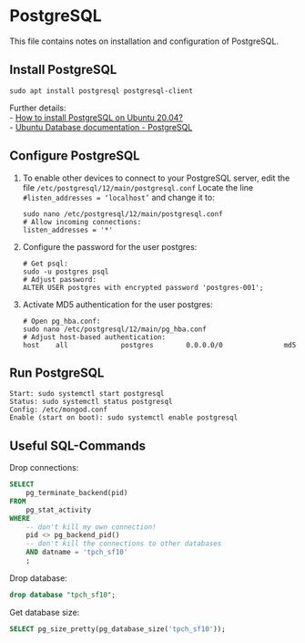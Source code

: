 # PostgreSQL

This file contains notes on installation and configuration of PostgreSQL.  

## Install PostgreSQL
   
   ```shell
   sudo apt install postgresql postgresql-client
   ```

   Further details:  
    - [How to install PostgreSQL on Ubuntu 20.04?](https://www.digitalocean.com/community/tutorials/how-to-install-postgresql-on-ubuntu-20-04-quickstart)   
    - [Ubuntu Database documentation - PostgreSQL](https://ubuntu.com/server/docs/databases-postgresql)  

## Configure PostgreSQL

1. To enable other devices to connect to your PostgreSQL server, edit the file `/etc/postgresql/12/main/postgresql.conf`
   Locate the line `#listen_addresses = ‘localhost’` and change it to:

    ```shell
    sudo nano /etc/postgresql/12/main/postgresql.conf
    # Allow incoming connections:
    listen_addresses = '*'
    ```

2. Configure the password for the user postgres:

    ```shell
    # Get psql:
    sudo -u postgres psql
    # Adjust password:
    ALTER USER postgres with encrypted password 'postgres-001';
    ```

3. Activate MD5 authentication for the user postgres:
    ```shell
    # Open pg_hba.conf:
    sudo nano /etc/postgresql/12/main/pg_hba.conf
    # Adjust host-based authentication:
    host    all             postgres        0.0.0.0/0               md5
    ```

## Run PostgreSQL

```shell
Start: sudo systemctl start postgresql  
Status: sudo systemctl status postgresql  
Config: /etc/mongod.conf  
Enable (start on boot): sudo systemctl enable postgresql  
```

## Useful SQL-Commands

Drop connections:
```sql
SELECT                    
    pg_terminate_backend(pid) 
FROM 
    pg_stat_activity 
WHERE 
    -- don't kill my own connection!
    pid <> pg_backend_pid()
    -- don't kill the connections to other databases
    AND datname = 'tpch_sf10'
    ;
```

Drop database:
```sql
drop database "tpch_sf10";
```

Get database size:
```sql
SELECT pg_size_pretty(pg_database_size('tpch_sf10'));
```

